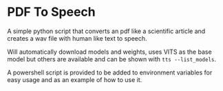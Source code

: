 # PDF To Speech
A simple python script that converts an pdf like a scientific article and creates a wav file with human like text to speech.

Will automatically download models and weights, uses VITS as the base model but others are available and can be shown with `tts --list_models`.

A powershell script is provided to be added to environment variables for easy usage and as an example of how to use it.
